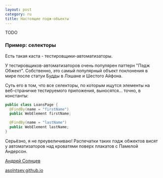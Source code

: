 ```yaml
---
layout: post
category: ru
title: Настоящие пэдж-объекты
---
```


TODO 

### Пример: селекторы

Есть такая каста - тестировщики-автоматизаторы.

У тестировщиков-автоматизаторов очень популярен паттерн "Пэдж Обжект". 
Собственно, это самый популярный объект поклонения в мире после статуи Будды в Лэшане и Шестого Айфона.

Суть его в том, что все селекторы, по которым ищутся элементы на веб-страничке тестируемого приложения,
выносятся... точно, в константы:

```java
public class LoansPage {
  @FindBy(name = "firstName")
  public WebElement firstName;

  @FindBy(name = "lastName")
  public WebElement lastName;
}
```

Серьёзно, я не преувеличиваю! 
Распечатки таких пэдж обжектов висят у автоматизаторов над кроватями поверх плакатов с Памелой Андерсон. 

[Андрей Солнцев](https://twitter.com/asolntsev) 

[asolntsev.github.io](https://asolntsev.github.io/ru)
